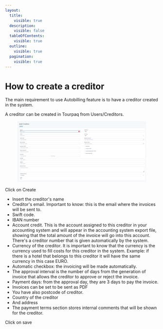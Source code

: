 ```yaml
---
layout:
  title:
    visible: true
  description:
    visible: false
  tableOfContents:
    visible: true
  outline:
    visible: true
  pagination:
    visible: true
---
```


# How to create a creditor

The main requirement to use Autobilling feature is to have a creditor created in the system.&#x20;

A creditor can be created in Tourpaq from Users/Creditors.

<figure><img src="../.gitbook/assets/image (17) (1) (1) (1) (1).png" alt=""><figcaption></figcaption></figure>

Click on Create

* Insert the creditor's name&#x20;
* Creditor's email. Important to know: this is the email where the invoices will be sent to.&#x20;
* Swift code.&#x20;
* IBAN number&#x20;
* Account credit. This is the account assigned to this creditor in your accounting system and will appear in the accounting system export file, showing that the total amount of the invoice will go into this account. There's a creditor number that is given automatically by the system.&#x20;
* Currency of the creditor. It is important to know that the currency is the currency used to fill costs for this creditor in the system. Example: if there is a hotel that belongs to this creditor it will have the same currency in this case EURO.&#x20;
* Automatic checkbox: the invoicing will be made automatically.&#x20;
* The approval interval is the number of days from the generation of invoice that allows the creditor to approve or reject the invoice.&#x20;
* Payment days: from the approval day, they are 3 days to pay the invoice.&#x20;
* Invoices can be set to be sent as PDF
* You have also postcode of creditor.&#x20;
* Country of the creditor&#x20;
* And address&#x20;
* The payment terms section stores internal comments that will be shown for the creditor.&#x20;

Click on save
